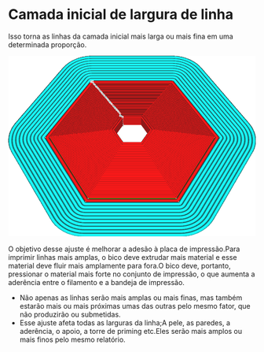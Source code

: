 Camada inicial de largura de linha
====
Isso torna as linhas da camada inicial mais larga ou mais fina em uma determinada proporção.

![As linhas da camada inicial são duas vezes maiores que as demais](../../../articles/images/initial_layer_line_width_factor.png)

O objetivo desse ajuste é melhorar a adesão à placa de impressão.Para imprimir linhas mais amplas, o bico deve extrudar mais material e esse material deve fluir mais amplamente para fora.O bico deve, portanto, pressionar o material mais forte no conjunto de impressão, o que aumenta a aderência entre o filamento e a bandeja de impressão.
* Não apenas as linhas serão mais amplas ou mais finas, mas também estarão mais ou mais próximas umas das outras pelo mesmo fator, que não produzirão ou submetidas.
* Esse ajuste afeta todas as larguras da linha;A pele, as paredes, a aderência, o apoio, a torre de priming etc.Eles serão mais amplos ou mais finos pelo mesmo relatório.